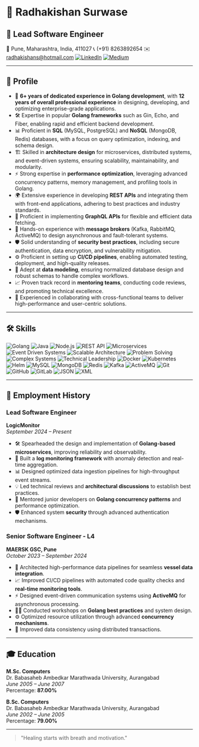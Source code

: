 # 👤 **Radhakishan Surwase**  
## 💼 Lead Software Engineer  

📍 Pune, Maharashtra, India, 411027 📞 (+91) 8263892654  ✉️ [radhakishans@hotmail.com](mailto:radhakishans@hotmail.com)  [![LinkedIn](https://img.shields.io/badge/-LinkedIn-blue?logo=linkedin)](https://www.linkedin.com/in/rkishans/)  [![Medium](https://img.shields.io/badge/-Medium-black?logo=medium)](https://rksurwase.medium.com/)  

---

## 🌟 **Profile**
- 🚀 **6+ years of dedicated experience in Golang development**, with **12 years of overall professional experience** in designing, developing, and optimizing enterprise-grade applications.  
- 🛠️ Expertise in popular **Golang frameworks** such as Gin, Echo, and Fiber, enabling rapid and efficient backend development.  
- 📊 Proficient in **SQL** (MySQL, PostgreSQL) and **NoSQL** (MongoDB, Redis) databases, with a focus on query optimization, indexing, and schema design.  
- 🏗️ Skilled in **architecture design** for microservices, distributed systems, and event-driven systems, ensuring scalability, maintainability, and modularity.  
- ⚡ Strong expertise in **performance optimization**, leveraging advanced concurrency patterns, memory management, and profiling tools in Golang.  
- 🌍 Extensive experience in developing **REST APIs** and integrating them with front-end applications, adhering to best practices and industry standards.  
- 🧩 Proficient in implementing **GraphQL APIs** for flexible and efficient data fetching.  
- 🚦 Hands-on experience with **message brokers** (Kafka, RabbitMQ, ActiveMQ) to design asynchronous and fault-tolerant systems.  
- 🛡️ Solid understanding of **security best practices**, including secure authentication, data encryption, and vulnerability mitigation.  
- ⚙️ Proficient in setting up **CI/CD pipelines**, enabling automated testing, deployment, and high-quality releases.  
- 🌟 Adept at **data modeling**, ensuring normalized database design and robust schemas to handle complex workflows.  
- 📈 Proven track record in **mentoring teams**, conducting code reviews, and promoting technical excellence.  
- 🤝 Experienced in collaborating with cross-functional teams to deliver high-performance and user-centric solutions.  

---

## 🛠 **Skills**

![Golang](https://img.shields.io/badge/-Golang-blue) ![Java](https://img.shields.io/badge/-Java-red) ![Node.js](https://img.shields.io/badge/-Node.js-green) ![REST API](https://img.shields.io/badge/-REST%20API-lightgrey) ![Microservices](https://img.shields.io/badge/-Microservices-blueviolet) ![Event Driven Systems](https://img.shields.io/badge/-Event%20Driven%20Systems-yellowgreen) ![Scalable Architecture](https://img.shields.io/badge/-Scalable%20Architecture-brightgreen) ![Problem Solving](https://img.shields.io/badge/-Problem%20Solving-ff69b4) ![Complex Systems](https://img.shields.io/badge/-Complex%20Systems-lightblue) ![Technical Leadership](https://img.shields.io/badge/-Technical%20Leadership-yellow) ![Docker](https://img.shields.io/badge/-Docker-2496ED?logo=docker&logoColor=white) ![Kubernetes](https://img.shields.io/badge/-Kubernetes-326CE5?logo=kubernetes&logoColor=white) ![Helm](https://img.shields.io/badge/-Helm-0F1689?logo=helm&logoColor=white) ![MySQL](https://img.shields.io/badge/-MySQL-4479A1?logo=mysql&logoColor=white) ![MongoDB](https://img.shields.io/badge/-MongoDB-47A248?logo=mongodb&logoColor=white) ![Redis](https://img.shields.io/badge/-Redis-DC382D?logo=redis&logoColor=white) ![Kafka](https://img.shields.io/badge/-Kafka-231F20?logo=apache-kafka&logoColor=white) ![ActiveMQ](https://img.shields.io/badge/-ActiveMQ-D22128) ![Git](https://img.shields.io/badge/-Git-F05032?logo=git&logoColor=white) ![GitHub](https://img.shields.io/badge/-GitHub-181717?logo=github&logoColor=white) ![GitLab](https://img.shields.io/badge/-GitLab-FC6D26?logo=gitlab&logoColor=white) ![JSON](https://img.shields.io/badge/-JSON-000000?logo=json&logoColor=white) ![XML](https://img.shields.io/badge/-XML-orange)

---

## 💼 **Employment History**

### **Lead Software Engineer**  
**LogicMonitor**  
*September 2024 – Present*  
- 🛠️ Spearheaded the design and implementation of **Golang-based microservices**, improving reliability and observability.  
- 🚀 Built a **log monitoring framework** with anomaly detection and real-time aggregation.  
- 📊 Designed optimized data ingestion pipelines for high-throughput event streams.  
- 💡 Led technical reviews and **architectural discussions** to establish best practices.  
- 🤝 Mentored junior developers on **Golang concurrency patterns** and performance optimization.  
- 🛡️ Enhanced system **security** through advanced authentication mechanisms.

### **Senior Software Engineer - L4**  
**MAERSK GSC, Pune**  
*October 2023 – September 2024*  
- 🚢 Architected high-performance data pipelines for seamless **vessel data integration**.  
- 📈 Improved CI/CD pipelines with automated code quality checks and **real-time monitoring tools**.  
- ⚡ Designed event-driven communication systems using **ActiveMQ** for asynchronous processing.  
- 🧑‍🏫 Conducted workshops on **Golang best practices** and system design.  
- ⚙️ Optimized resource utilization through advanced **concurrency mechanisms**.  
- 💾 Improved data consistency using distributed transactions.

---

## 🎓 **Education**  
**M.Sc. Computers**  
Dr. Babasaheb Ambedkar Marathwada University, Aurangabad  
*June 2005 – June 2007*  
Percentage: **87.00%**  

**B.Sc. Computers**  
Dr. Babasaheb Ambedkar Marathwada University, Aurangabad  
*June 2002 – June 2005*  
Percentage: **79.00%**  

---

> "Healing starts with breath and motivation."  
